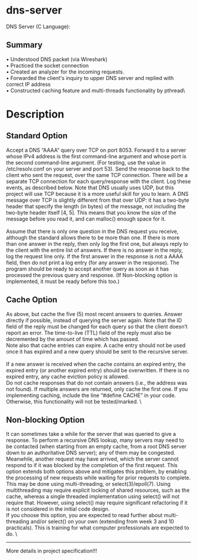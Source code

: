 # dns-server
DNS Server (C Language):

## Summary
•	Understood DNS packet (via Wireshark)\
•	Practiced the socket connection\
•	Created an analyzer for the incoming requests.\
•	Forwarded the client's inquiry to upper DNS server and replied with correct IP address\
•	Constructed caching feature and multi-threads functionality by pthread\

# Description

## Standard Option
Accept a DNS “AAAA” query over TCP on port 8053. Forward it to a server whose IPv4 address is the first command-line argument and whose port is the second command-line argument. (For testing, use the value in /etc/resolv.conf on your server and port 53). Send the response back to the client who sent the request, over the same TCP connection. There will be a separate TCP connection for each query/response with the client. Log these events, as described below.
Note that DNS usually uses UDP, but this project will use TCP because it is a more useful skill for you to learn. A DNS message over TCP is slightly different from that over UDP: it has a two-byte header that specify the length (in bytes) of the message, not including the two-byte header itself [4, 5]. This means that you know the size of the message before you read it, and can malloc() enough space for it.\
\
Assume that there is only one question in the DNS request you receive, although the standard allows there to be more than one. If there is more than one answer in the reply, then only log the first one, but always reply to the client with the entire list of answers. If there is no answer in the reply, log the request line only. If the first answer in the response is not a AAAA field, then do not print a log entry (for any answer in the response).
The program should be ready to accept another query as soon as it has processed the previous query and response. (If Non-blocking option is implemented, it must be ready before this too.)

## Cache Option
As above, but cache the five (5) most recent answers to queries. Answer directly if possible, instead of querying the server again.
Note that the ID field of the reply must be changed for each query so that the client doesn’t report an error. The time-to-live (TTL) field of the reply must also be decremented by the amount of time which has passed.
\
Note also that cache entries can expire. A cache entry should not be used once it has expired and a new query should be sent to the recursive server.\
\
If a new answer is received when the cache contains an expired entry, the expired entry (or another expired entry) should be overwritten. If there is no expired entry, any cache eviction policy is allowed.
\
Do not cache responses that do not contain answers (i.e., the address was not found). If multiple answers are returned, only cache the first one.
If you implementing caching, include the line “#define CACHE” in your code. Otherwise, this functionality will not be tested/marked.
\

## Non-blocking Option
It can sometimes take a while for the server that was queried to give a response. To perform a recursive DNS lookup, many servers may need to be contacted (when starting from an empty cache, from a root DNS server down to an authoritative DNS server); any of them may be congested. Meanwhile, another request may have arrived, which the server cannot respond to if it was blocked by the completion of the first request.
This option extends both options above and mitigates this problem, by enabling the processing of new requests while waiting for prior requests to complete.
This may be done using multi-threading, or select(3)/epoll(7). Using multithreading may require explicit locking of shared resources, such as the cache, whereas a single threaded implementation using select() will not require that. However, using select() may require significant refactoring if it is not considered in the initial code design.
\
If you choose this option, you are expected to read further about multi-threading and/or select() on your own (extending from week 3 and 10 practicals). This is training for what computer professionals are expected to do.
\

***
More details in project specification!!!
